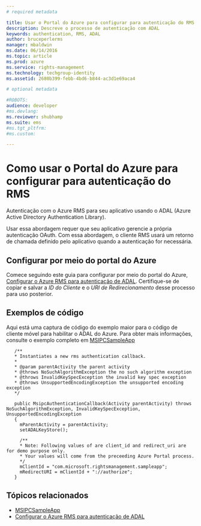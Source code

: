 ```yaml
---
# required metadata

title: Usar o Portal do Azure para configurar para autenticação do RMS | Azure RMS
description: Descreve o processo de autenticação com ADAL
keywords: authentication, RMS, ADAL
author: bruceperlerms
manager: mbaldwin
ms.date: 06/14/2016
ms.topic: article
ms.prod: azure
ms.service: rights-management
ms.technology: techgroup-identity
ms.assetid: 2680b399-febb-4bd6-b844-ac3d1e69aca4

# optional metadata

#ROBOTS:
audience: developer
#ms.devlang:
ms.reviewer: shubhamp
ms.suite: ems
#ms.tgt_pltfrm:
#ms.custom:

---
```


# Como usar o Portal do Azure para configurar para autenticação do RMS

Autenticação com o Azure RMS para seu aplicativo usando o ADAL (Azure Active Directory Authentication Library).

Usar essa abordagem requer que seu aplicativo gerencie a própria autenticação OAuth. Com essa abordagem, o cliente RMS usará um retorno de chamada definido pelo aplicativo quando a autenticação for necessária.

## Configurar por meio do portal do Azure
Comece seguindo este guia para configurar por meio do portal do Azure, [Configurar o Azure RMS para autenticação de ADAL](adal-auth.md). Certifique-se de copiar e salvar a *ID do Cliente* e o *URI de Redirecionamento* desse processo para uso posterior.

## Exemplos de código
Aqui está uma captura de código do exemplo maior para o código de cliente móvel para habilitar o ADAL do Azure. Para obter mais informações, consulte o exemplo completo em [MSIPCSampleApp](https://github.com/AzureAD/rms-sdk-ui-for-android/tree/master/samples/MsipcSampleApp)

       /**
       * Instantiates a new rms authentication callback.
       *
       * @param parentActivity the parent activity
       * @throws NoSuchAlgorithmException the no such algorithm exception
       * @throws InvalidKeySpecException the invalid key spec exception
       * @throws UnsupportedEncodingException the unsupported encoding exception
       */

       public MsipcAuthenticationCallback(Activity parentActivity) throws NoSuchAlgorithmException, InvalidKeySpecException, UnsupportedEncodingException
       {
         mParentActivity = parentActivity;
         setADALKeyStore();

         /**
         * Note: Following values of are client_id and redirect_uri are for demo purpose only.
         * Your values will come from the preceeding Azure Portal process.
         */
         mClientId = "com.microsoft.rightsmanagement.sampleapp";
         mRedirectURI = mClientId + "://authorize";
       }


## Tópicos relacionados

- [MSIPCSampleApp](https://github.com/AzureAD/rms-sdk-ui-for-android/tree/master/samples/MsipcSampleApp)
- [Configurar o Azure RMS para autenticação de ADAL](adal-auth.md)


<!--HONumber=Jun16_HO2-->


